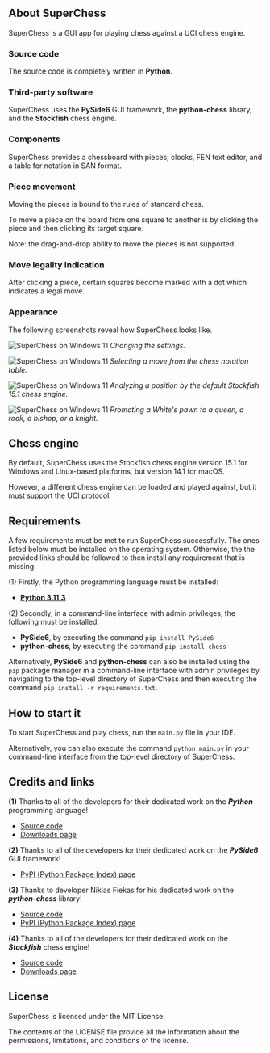 ## About SuperChess

SuperChess is a GUI app for playing chess against a UCI chess engine.

### Source code

The source code is completely written in **Python**.

### Third-party software

SuperChess uses the **PySide6** GUI framework, the **python-chess**
library, and the **Stockfish** chess engine.

### Components

SuperChess provides a chessboard with pieces, clocks, FEN text editor,
and a table for notation in SAN format.

### Piece movement

Moving the pieces is bound to the rules of standard chess.

To move a piece on the board from one square to another is by clicking
the piece and then clicking its target square.

Note: the drag-and-drop ability to move the pieces is not supported.

### Move legality indication

After clicking a piece, certain squares become marked with a dot which
indicates a legal move.

### Appearance

The following screenshots reveal how SuperChess looks like.

![SuperChess on Windows 11](link "SuperChess on Windows 11")
*Changing the settings.*

![SuperChess on Windows 11](link "SuperChess on Windows 11")
*Selecting a move from the chess notation table.*

![SuperChess on Windows 11](link "SuperChess on Windows 11")
*Analyzing a position by the default Stockfish 15.1 chess engine.*

![SuperChess on Windows 11](link "SuperChess on Windows 11")
*Promoting a White's pawn to a queen, a rook, a bishop, or a knight.*

## Chess engine

By default, SuperChess uses the Stockfish chess engine version 15.1 for
Windows and Linux-based platforms, but version 14.1 for macOS.

However, a different chess engine can be loaded and played against, but
it must support the UCI protocol.

## Requirements

A few requirements must be met to run SuperChess successfully. The ones
listed below must be installed on the operating system. Otherwise, the
the provided links should be followed to then install any requirement
that is missing.

(1) Firstly, the Python programming language must be installed:

- [**Python 3.11.3**](https://www.python.org/downloads/release/python-3113)

(2) Secondly, in a command-line interface with admin privileges, the
following must be installed:

- **PySide6**, by executing the command `pip install PySide6`
- **python-chess**, by executing the command `pip install chess`

Alternatively, **PySide6** and **python-chess** can also be installed
using the `pip` package manager in a command-line interface with admin
privileges by navigating to the top-level directory of SuperChess and
then executing the command `pip install -r requirements.txt`.

## How to start it

To start SuperChess and play chess, run the `main.py` file in your IDE.

Alternatively, you can also execute the command `python main.py` in your
command-line interface from the top-level directory of SuperChess.

## Credits and links

**(1)** Thanks to all of the developers for their dedicated work on the
**_Python_** programming language!

- [Source code](https://github.com/python/cpython)
- [Downloads page](https://www.python.org/downloads)

**(2)** Thanks to all of the developers for their dedicated work on the
**_PySide6_** GUI framework!

- [PyPI (Python Package Index) page](https://pypi.org/project/PySide6)

**(3)** Thanks to developer Niklas Fiekas for his dedicated work on the
**_python-chess_** library!

- [Source code](https://github.com/niklasf/python-chess)
- [PyPI (Python Package Index) page](https://pypi.org/project/chess)

**(4)** Thanks to all of the developers for their dedicated work on the
**_Stockfish_** chess engine!

- [Source code](https://github.com/official-stockfish/Stockfish)
- [Downloads page](https://stockfishchess.org/download)

## License

SuperChess is licensed under the MIT License.

The contents of the LICENSE file provide all the information about the
permissions, limitations, and conditions of the license.
